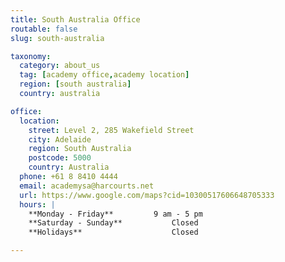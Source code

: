 ```yaml
---
title: South Australia Office
routable: false
slug: south-australia

taxonomy:
  category: about_us
  tag: [academy office,academy location]
  region: [south australia]
  country: australia

office:
  location:
    street: Level 2, 285 Wakefield Street
    city: Adelaide
    region: South Australia
    postcode: 5000
    country: Australia
  phone: +61 8 8410 4444
  email: academysa@harcourts.net
  url: https://www.google.com/maps?cid=10300517606648705333
  hours: |
    **Monday - Friday**			9 am - 5 pm  
    **Saturday - Sunday**			Closed  
    **Holidays**					Closed

---
```

